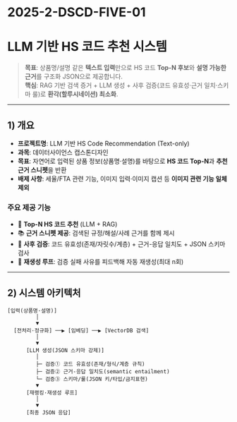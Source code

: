 # 2025-2-DSCD-FIVE-01

# LLM 기반 HS 코드 추천 시스템 

> **목표**: 상품명/설명 같은 **텍스트 입력**만으로 HS 코드 **Top-N 후보**와 **설명 가능한 근거**를 구조화 JSON으로 제공합니다.  
> **핵심**: RAG 기반 검색 증거 + LLM 생성 + 사후 검증(코드 유효성·근거 일치·스키마 룰)로 **환각(할루시네이션) 최소화**.

---

## 1) 개요

- **프로젝트명**: LLM 기반 HS Code Recommendation (Text-only)
- **과목**: 데이터사이언스 캡스톤디자인
- **목표**: 자연어로 입력된 상품 정보(상품명·설명)를 바탕으로 **HS 코드 Top-N**과 **추천 근거 스니펫**을 반환
- **배제 사항**: 세율/FTA 관련 기능, 이미지 입력·이미지 캡션 등 **이미지 관련 기능 일체 제외**

### 주요 제공 기능
- 🔎 **Top-N HS 코드 추천** (LLM + RAG)
- 📚 **근거 스니펫 제공**: 검색된 규정/해설/사례 근거를 함께 제시
- 🧪 **사후 검증**: 코드 유효성(존재/자릿수/계층) + 근거-응답 일치도 + JSON 스키마 검사
- 🧰 **재생성 루프**: 검증 실패 사유를 피드백해 자동 재생성(최대 n회)

---

## 2) 시스템 아키텍처

```text
[입력(상품명·설명)]
         │
         ▼
  [전처리·정규화] ──▶ [임베딩] ──▶ [VectorDB 검색]
         │
         ▼
      [LLM 생성(JSON 스키마 강제)]
         │
         ├─ 검증① 코드 유효성(존재/형식/계층 규칙)
         ├─ 검증② 근거-응답 일치도(semantic entailment)
         └─ 검증③ 스키마/룰(JSON 키/타입/금지표현)
         ▼
      [재랭킹·재생성 루프]
         │
         ▼
      [최종 JSON 응답]

